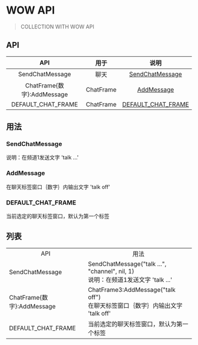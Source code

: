 # WOW API
> COLLECTION WITH WOW API

## API

|API|用于|说明|
|:-:|:-:|:-:|
|SendChatMessage|聊天|[SendChatMessage](#SendChatMessage)|
|ChatFrame{数字}:AddMessage|ChatFrame|[AddMessage](#addmessage)|
|DEFAULT_CHAT_FRAME|ChatFrame|[DEFAULT_CHAT_FRAME](#default_chat_frame)|

## 用法

### <span id="SendChatMessage">SendChatMessage</span>

说明：在频道1发送文字 'talk ...'

### <span id="AddMessage">AddMessage</span>

在聊天标签窗口｛数字｝内输出文字 'talk off'

### <span id="DEFAULT_CHAT_FRAME">DEFAULT_CHAT_FRAME</span>

当前选定的聊天标签窗口，默认为第一个标签

## 列表
<table>
    <tr>
        <td colspan="1" align="center">API</td>
        <td colspan="1" align="center">用法</td>
    </tr>
    <tr>
        <td>
            SendChatMessage
        </td>
        <td>
            SendChatMessage("talk ...", "channel", nil, 1)
            <br>
            说明：在频道1发送文字 'talk ...'
        </td>
    </tr>
    <tr>
        <td>
            ChatFrame{数字}:AddMessage
        </td>
        <td>
            ChatFrame3:AddMessage("talk off")<br>
            在聊天标签窗口｛数字｝内输出文字 'talk off'
        </td>
    </tr>
    <tr>
        <td>
            DEFAULT_CHAT_FRAME
        </td>
        <td>
            当前选定的聊天标签窗口，默认为第一个标签
        </td>
    </tr>
</table>
